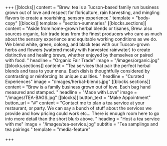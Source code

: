 +++
[[blocks]]
content = "Brew. tea is a Tucson-based family run business grown out of love and respect for floriculture, rain harvesting, and mingling flavors to create a nourishing, sensory experience."
template = "body-copy"
[[blocks]]
template = "section-summaries"
[[blocks.sections]]
content = "Aside from home-grown herbal blends or tisanes, Brew. also sources organic, fair trade teas from the finest producers who care as much about the sensory experience and equitable working conditions as we do. We blend white, green, oolong, and black teas with our Tucson-grown herbs and flowers (watered mostly with harvested rainwater) to create distinctive and healing brews, whether enjoyed by themselves or paired with food. "
headline = "Organic Fair Trade"
image = "/images/organic.jpg"
[[blocks.sections]]
content = "Tea services that pair the perfect herbal blends and teas to your menu. Each dish is thoughtfully considered by contrasting or reinforcing its unique qualities. "
headline = "Curated Experiences"
image = "/images/herbal-blends.jpg"
[[blocks.sections]]
content = "Brew is a family business grown out of love. Each bag hand measured and stamped. "
headline = "Made with Love"
image = "/images/TEA-BAGS.jpg"
[[blocks]]
button_text = "Make Appointment"
button_url = "#"
content = "Contact me to plan a tea service at your restaurant, or party. We can say a bunch of stuff about the services we provide and how pricing could work etc... There is enough room here to go into more detail than the short blurb above. "
heading = "Host a tea service with me"
image = "/images/tea-service.jpg"
subtitle = "Tea samplings and tea pairings "
template = "media-feature"

+++
